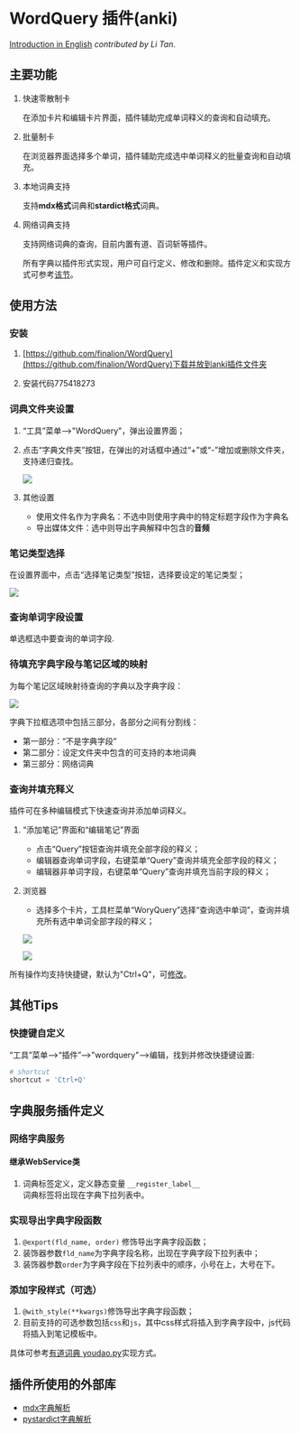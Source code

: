 # WordQuery 插件(anki)

[Introduction in English](docs/introduction.md) *contributed by Li Tan*.

## 主要功能

1. 快速零散制卡 

   在添加卡片和编辑卡片界面，插件辅助完成单词释义的查询和自动填充。 

2. 批量制卡 

   在浏览器界面选择多个单词，插件辅助完成选中单词释义的批量查询和自动填充。 

3. 本地词典支持

   支持**mdx格式**词典和**stardict格式**词典。

4. 网络词典支持  

   支持网络词典的查询，目前内置有道、百词斩等插件。
   
   所有字典以插件形式实现，用户可自行定义、修改和删除。插件定义和实现方式可参考[该节](#字典服务插件定义)。
  
## 使用方法

### 安装

1. [https://github.com/finalion/WordQuery](https://github.com/finalion/WordQuery)下载并放到anki插件文件夹

2. 安装代码775418273

### 词典文件夹设置

1. “工具”菜单-->"WordQuery"，弹出设置界面；

2. 点击“字典文件夹”按钮，在弹出的对话框中通过“+”或“-”增加或删除文件夹，支持递归查找。

    ![](screenshots/add_dict_folders.png)

3. 其他设置    
   - 使用文件名作为字典名：不选中则使用字典中的特定标题字段作为字典名
   - 导出媒体文件：选中则导出字典解释中包含的**音频**

### 笔记类型选择

在设置界面中，点击“选择笔记类型”按钮，选择要设定的笔记类型；   

![](screenshots/note_type.png)

### 查询单词字段设置

单选框选中要查询的单词字段.

### 待填充字典字段与笔记区域的映射

为每个笔记区域映射待查询的字典以及字典字段：   

![](screenshots/dicts.png)

字典下拉框选项中包括三部分，各部分之间有分割线：

- 第一部分：“不是字典字段”
- 第二部分：设定文件夹中包含的可支持的本地词典
- 第三部分：网络词典

### 查询并填充释义
    
插件可在多种编辑模式下快速查询并添加单词释义。   

1. “添加笔记”界面和“编辑笔记”界面

    - 点击“Query”按钮查询并填充全部字段的释义；
    - 编辑器查询单词字段，右键菜单“Query”查询并填充全部字段的释义；
    - 编辑器非单词字段，右键菜单“Query”查询并填充当前字段的释义；

2. 浏览器

    - 选择多个卡片，工具栏菜单“WoryQuery”选择“查询选中单词”，查询并填充所有选中单词全部字段的释义；

    ![](screenshots/editor.png)

    ![](screenshots/browser.png)

所有操作均支持快捷键，默认为"Ctrl+Q"，可[修改](#快捷键自定义)。

## 其他Tips

### 快捷键自定义

“工具”菜单-->“插件”-->"wordquery"-->编辑，找到并修改快捷键设置:

```python
# shortcut
shortcut = 'Ctrl+Q'
```


## 字典服务插件定义

### 网络字典服务

#### 继承WebService类

1. 词典标签定义，定义静态变量 ```__register_label__```  
   词典标签将出现在字典下拉列表中。

### 实现导出字典字段函数

1. ```@export(fld_name, order)``` 修饰导出字典字段函数；
2. 装饰器参数```fld_name```为字典字段名称，出现在字典字段下拉列表中；
3. 装饰器参数```order```为字典字段在下拉列表中的顺序，小号在上，大号在下。

### 添加字段样式（可选）

1. ```@with_style(**kwargs)```修饰导出字典字段函数；
2. 目前支持的可选参数包括```css```和```js```，其中css样式将插入到字典字段中，js代码将插入到笔记模板中。

具体可参考[有道词典 youdao.py](wquery/service/youdao.py)实现方式。    


## 插件所使用的外部库

- [mdx字典解析](https://github.com/mmjang/mdict-query)
- [pystardict字典解析](https://github.com/lig/pystardict)

